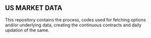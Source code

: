 ## US MARKET DATA

This repository contains the process, codes used for fetching options and/or underlying data, creating the continuous contracts and daily updation of the same.
